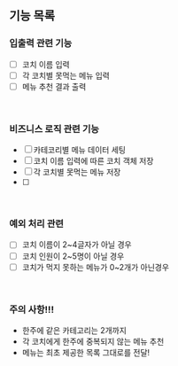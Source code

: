 ## 기능 목록

### 입출력 관련 기능
  * [ ] 코치 이름 입력
  * [ ] 각 코치별 못먹는 메뉴 입력
  * [ ] 메뉴 추천 결과 출력

<br>

### 비즈니스 로직 관련 기능
  * [ ] 카테코리별 메뉴 데이터 세팅
  * [ ] 코치 이름 입력에 따른 코치 객체 저장
  * [ ] 각 코치별 못먹는 메뉴 저장
  * [ ]

<br>

### 예외 처리 관련 
  * [ ] 코치 이름이 2~4글자가 아닐 경우
  * [ ] 코치 인원이 2~5명이 아닐 경우
  * [ ] 코치가 먹지 못하는 메뉴가 0~2개가 아닌경우

<br>

### 주의 사항!!! 
- 한주에 같은 카테고리는 2개까지 
- 각 코치에게 한주에 중복되지 않는 메뉴 추천
- 메뉴는 최초 제공한 목록 그대로를 전달!
